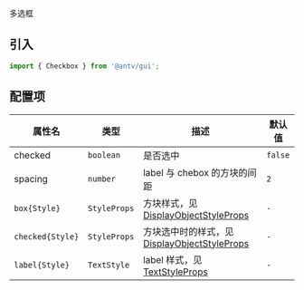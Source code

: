 多选框

## 引入

```js
import { Checkbox } from '@antv/gui';
```

## 配置项

| **属性名**       | **类型**     | **描述**                                                                                             | **默认值** |
| ---------------- | ------------ | ---------------------------------------------------------------------------------------------------- | ---------- |
| checked          | `boolean`    | 是否选中                                                                                             | `false`    |
| spacing          | `number`     | label 与 chebox 的方块的间距                                                                         | `2`        |
| `box{Style}`     | `StyleProps` | 方块样式，见 [DisplayObjectStyleProps](https://g.antv.antgroup.com/api/basic/display-object)         | `-`        |
| `checked{Style}` | `StyleProps` | 方块选中时的样式，见 [DisplayObjectStyleProps](https://g.antv.antgroup.com/api/basic/display-object) | `-`        |
| `label{Style}`   | `TextStyle`  | label 样式，见 [TextStyleProps](https://g.antv.antgroup.com/api/basic/text)                          | `-`        |
